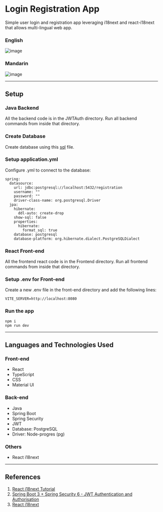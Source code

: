 # Login Registration App
Simple user login and registration app leveraging i18next and react-i18next that allows multi-lingual web app.

### English
![image](https://github.com/desmondtong/Java-backend/assets/107420497/beea0b62-5187-4169-bcb8-790d422d3ee6)
### Mandarin
![image](https://github.com/desmondtong/Java-backend/assets/107420497/eff11bb2-7dfb-42e2-85b1-0cbeea427c44)

---
## Setup

### Java Backend
All the backend code is in the JWTAuth directory. Run all backend commands from inside that directory.

### Create Database
Create database using this [sql](https://github.com/desmondtong/Login-Registration-App/blob/main/JWTAuth/_user.sql) file.

### Setup application.yml
Configure .yml to connect to the database:

```
spring:
  datasource:
    url: jdbc:postgresql://localhost:5432/registration
    username: ""
    password: ""
    driver-class-name: org.postgresql.Driver
  jpa:
    hibernate:
      ddl-auto: create-drop
    show-sql: false
    properties:
      hibernate:
        format_sql: true
    database: postgresql
    database-platform: org.hibernate.dialect.PostgreSQLDialect
```

### React Front-end
All the frontend react code is in the Frontend directory. Run all frontend commands from inside that directory.

### Setup .env for Front-end
Create a new .env file in the front-end directory and add the following lines:
```
VITE_SERVER=http://localhost:8080
```

### Run the app
```
npm i
npm run dev
```
---
## Languages and Technologies Used

### Front-end
- React
- TypeScript
- CSS
- Material UI

### Back-end
- Java
- Spring Boot
- Spring Security
- JWT
- Database: PostgreSQL
- Driver: Node-progres (pg)

### Others
- React i18next

---
## References
1. [React i18next Tutorial](https://www.youtube.com/watch?v=kGFEvphB5G0)
2. [Spring Boot 3 + Spring Security 6 - JWT Authentication and Authorisation](https://www.youtube.com/watch?v=KxqlJblhzfI&t=4208s)
3. [React i18next](https://react.i18next.com)
